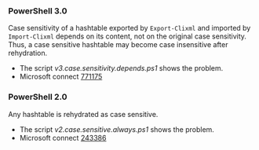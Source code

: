
### PowerShell 3.0

Case sensitivity of a hashtable exported by `Export-Clixml` and imported by
`Import-Clixml` depends on its content, not on the original case sensitivity.
Thus, a case sensitive hashtable may become case insensitive after rehydration.

- The script *v3.case.sensitivity.depends.ps1* shows the problem.
- Microsoft connect [771175](https://connect.microsoft.com/PowerShell/Feedback/Details/771175)

### PowerShell 2.0

Any hashtable is rehydrated as case sensitive.

- The script *v2.case.sensitive.always.ps1* shows the problem.
- Microsoft connect [243386](https://connect.microsoft.com/PowerShell/Feedback/Details/243386)
